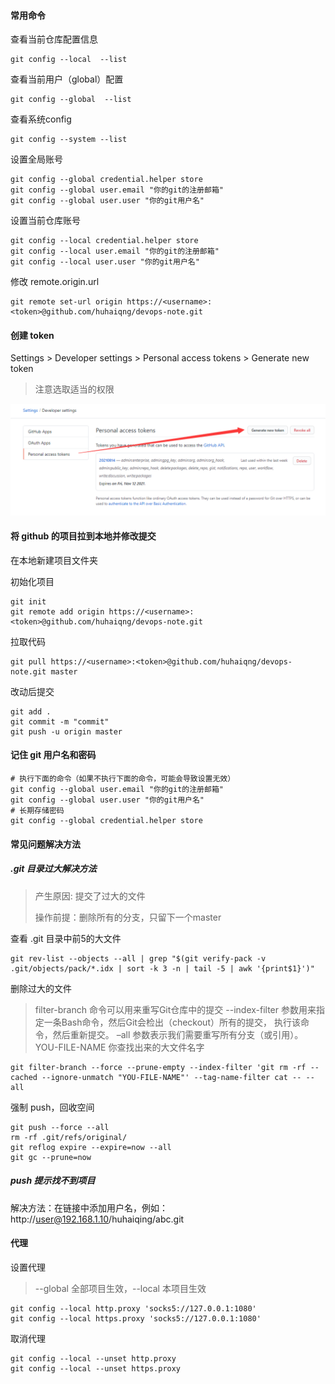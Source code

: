 #### 常用命令

查看当前仓库配置信息

```
git config --local  --list
```

查看当前用户（global）配置

```
git config --global  --list
```

查看系统config

```
git config --system --list
```

设置全局账号

```
git config --global credential.helper store
git config --global user.email "你的git的注册邮箱"
git config --global user.user "你的git用户名"
```

设置当前仓库账号

```
git config --local credential.helper store
git config --local user.email "你的git的注册邮箱"
git config --local user.user "你的git用户名"
```

修改 remote.origin.url

```
git remote set-url origin https://<username>:<token>@github.com/huhaiqng/devops-note.git
```

#### 创建 token

Settings > Developer settings > Personal access tokens > Generate new token

> 注意选取适当的权限

![image-20210814104701009](Git.assets/image-20210814104701009.png)

#### 将 github 的项目拉到本地并修改提交

在本地新建项目文件夹

初始化项目

```
git init
git remote add origin https://<username>:<token>@github.com/huhaiqng/devops-note.git
```

拉取代码

```
git pull https://<username>:<token>@github.com/huhaiqng/devops-note.git master
```

改动后提交

```
git add .
git commit -m "commit"
git push -u origin master
```



#### 记住 git 用户名和密码

```
# 执行下面的命令（如果不执行下面的命令，可能会导致设置无效）
git config --global user.email "你的git的注册邮箱"
git config --global user.user "你的git用户名"
# 长期存储密码
git config --global credential.helper store
```



#### 常见问题解决方法

##### .git 目录过大解决方法

> 产生原因: 提交了过大的文件
>
> 操作前提：删除所有的分支，只留下一个master

查看 .git 目录中前5的大文件

```
git rev-list --objects --all | grep "$(git verify-pack -v .git/objects/pack/*.idx | sort -k 3 -n | tail -5 | awk '{print$1}')"
```

删除过大的文件

> filter-branch 命令可以用来重写Git仓库中的提交 
> --index-filter 参数用来指定一条Bash命令，然后Git会检出（checkout）所有的提交， 执行该命令，然后重新提交。 
> –all 参数表示我们需要重写所有分支（或引用）。 
> YOU-FILE-NAME 你查找出来的大文件名字

```
git filter-branch --force --prune-empty --index-filter 'git rm -rf --cached --ignore-unmatch "YOU-FILE-NAME"' --tag-name-filter cat -- --all
```

强制 push，回收空间

```
git push --force --all
rm -rf .git/refs/original/
git reflog expire --expire=now --all
git gc --prune=now
```

##### push 提示找不到项目

解决方法：在链接中添加用户名，例如：http://user@192.168.1.10/huhaiqing/abc.git



#### 代理

设置代理

> --global 全部项目生效，--local 本项目生效

```
git config --local http.proxy 'socks5://127.0.0.1:1080'
git config --local https.proxy 'socks5://127.0.0.1:1080'
```

取消代理

```
git config --local --unset http.proxy
git config --local --unset https.proxy
```

